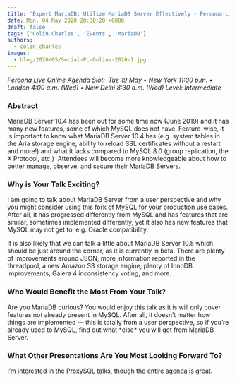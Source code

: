 ```yaml
---
title: 'Expert MariaDB: Utilize MariaDB Server Effectively - Percona Live ONLINE Talk Preview'
date: Mon, 04 May 2020 20:30:20 +0000
draft: false
tags: ['Colin.Charles', 'Events', 'MariaDB']
authors:
  - colin_charles
images:
  - blog/2020/05/Social-PL-Online-2020-1.jpg
---
```


_[Percona Live Online](https://www.percona.com/live/conferences) Agenda Slot:  Tue 19 May • New York_ _11:00 p.m. • London 4:00 a.m. (Wed) • New Delhi 8:30 a.m. (Wed)_ _Level: Intermediate_

### Abstract

MariaDB Server 10.4 has been out for some time now (June 2019) and it has many new features, some of which MySQL does not have. Feature-wise, it is important to know what MariaDB Server 10.4 has (e.g. system tables in the Aria storage engine, ability to reload SSL certificates without a restart and more!) and what it lacks compared to MySQL 8.0 (group replication, the X Protocol, etc.)  Attendees will become more knowledgeable about how to better manage, observe, and secure their MariaDB Servers.

### Why is Your Talk Exciting?

I am going to talk about MariaDB Server from a user perspective and why you might consider using this fork of MySQL for your production use cases. After all, it has progressed differently from MySQL and has features that are similar, sometimes implemented differently, yet it also has new features that MySQL may not get to, e.g. Oracle compatibility. 

It is also likely that we can talk a little about MariaDB Server 10.5 which should be just around the corner, as it is currently in beta. There are plenty of improvements around JSON, more information reported in the threadpool, a new Amazon S3 storage engine, plenty of InnoDB improvements, Galera 4 inconsistency voting, and more.

### Who Would Benefit the Most From Your Talk?

Are you MariaDB curious? You would enjoy this talk as it is will only cover features not already present in MySQL. After all, it doesn’t matter how things are implemented — this is totally from a user perspective, so if you’re already used to MySQL, find out what \*else\* you will get from MariaDB Server.

### What Other Presentations Are You Most Looking Forward To?

I’m interested in the ProxySQL talks, though [the entire agenda](https://www.percona.com/live/percona-live-online-full-agenda) is great.